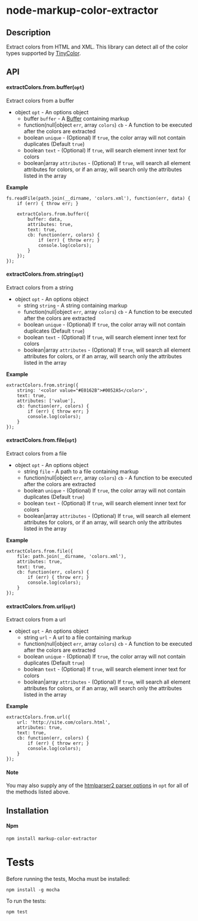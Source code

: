 # node-markup-color-extractor

## Description
Extract colors from HTML and XML. This library can detect all of the color types supported by [TinyColor](https://github.com/bgrins/TinyColor).

## API
#### extractColors.from.buffer(```opt```)

Extract colors from a buffer

* object `opt` - An options object
  * buffer `buffer` - A [Buffer](https://nodejs.org/api/buffer.html) containing markup
  * function(null|object `err`, array `colors`) `cb` - A function to be executed after the colors are extracted
  * boolean `unique` - (Optional) If `true`, the color array will not contain duplicates (Default `true`)
  * boolean `text` - (Optional) If `true`, will search element inner text for colors
  * boolean|array `attributes` - (Optional) If `true`, will search all element attributes for colors, or if an array, will search only the attributes listed in the array

__Example__

```
fs.readFile(path.join(__dirname, 'colors.xml'), function(err, data) {
    if (err) { throw err; }

    extractColors.from.buffer({
        buffer: data,
        attributes: true,
        text: true,
        cb: function(err, colors) {
            if (err) { throw err; }
            console.log(colors);
        }
    });
});
```

#### extractColors.from.string(```opt```)

Extract colors from a string

* object `opt` - An options object
  * string `string` - A string containing markup
  * function(null|object `err`, array `colors`) `cb` - A function to be executed after the colors are extracted
  * boolean `unique` - (Optional) If `true`, the color array will not contain duplicates (Default `true`)
  * boolean `text` - (Optional) If `true`, will search element inner text for colors
  * boolean|array `attributes` - (Optional) If `true`, will search all element attributes for colors, or if an array, will search only the attributes listed in the array

__Example__

```
extractColors.from.string({
    string: '<color value="#E0162B">#0052A5</color>',
    text: true,
    attributes: ['value'],
    cb: function(err, colors) {
        if (err) { throw err; }
        console.log(colors);
    }
});
```

#### extractColors.from.file(```opt```)

Extract colors from a file

* object `opt` - An options object
  * string `file` - A path to a file containing markup
  * function(null|object `err`, array `colors`) `cb` - A function to be executed after the colors are extracted
  * boolean `unique` - (Optional) If `true`, the color array will not contain duplicates (Default `true`)
  * boolean `text` - (Optional) If `true`, will search element inner text for colors
  * boolean|array `attributes` - (Optional) If `true`, will search all element attributes for colors, or if an array, will search only the attributes listed in the array

__Example__

```
extractColors.from.file({
    file: path.join(__dirname, 'colors.xml'),
    attributes: true,
    text: true,
    cb: function(err, colors) {
        if (err) { throw err; }
        console.log(colors);
    }
});
```

#### extractColors.from.url(```opt```)

Extract colors from a url

* object `opt` - An options object
  * string `url` - A url to a file containing markup
  * function(null|object `err`, array `colors`) `cb` - A function to be executed after the colors are extracted
  * boolean `unique` - (Optional) If `true`, the color array will not contain duplicates (Default `true`)
  * boolean `text` - (Optional) If `true`, will search element inner text for colors
  * boolean|array `attributes` - (Optional) If `true`, will search all element attributes for colors, or if an array, will search only the attributes listed in the array

__Example__

```
extractColors.from.url({
    url: 'http://site.com/colors.html',
    attributes: true,
    text: true,
    cb: function(err, colors) {
        if (err) { throw err; }
        console.log(colors);
    }
});
```

#### Note

You may also supply any of the [htmlparser2 parser options](https://github.com/fb55/htmlparser2/wiki/Parser-options) in ```opt``` for all of the methods listed above.

## Installation
#### Npm
```
npm install markup-color-extractor
```

# Tests
Before running the tests, Mocha must be installed:
```
npm install -g mocha
```

To run the tests:
```
npm test
```